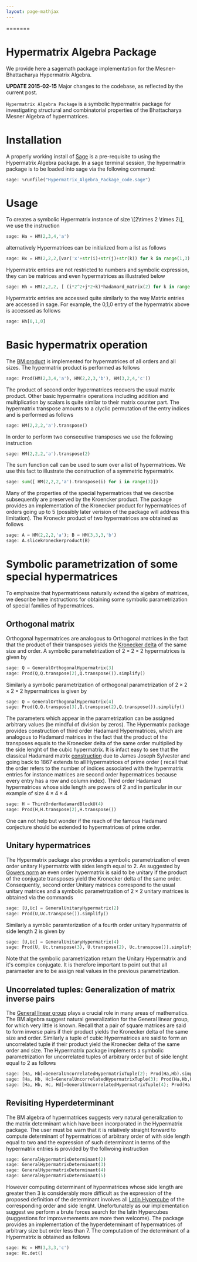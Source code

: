 ```yaml
---
layout: page-mathjax
---
```

=======
# Hypermatrix Algebra Package

We provide here a sagemath package implementation for the Mesner-Bhattacharya Hypermatrix Algebra.

**UPDATE 2015-02-15** Major changes to the codebase, as reflected by the current post.

`Hypermatrix Algebra Package` is a symbolic hypermatrix package for investigating
structural and combinatorial properties of the Bhattacharya Mesner Algebra of 
hypermatrices.

# Installation 

A properly working install of [Sage](http://sagemath.org/) is a pre-requisite to using the Hypermatrix Algebra package.
In a sage terminal session, the hypermatrix package is to be loaded into sage via the following command:

```python
sage: %runfile("Hypermatrix_Algebra_Package_code.sage")
```

# Usage

To creates a symbolic Hypermatrix instance of size \\[2\times 2 \times 2\\], we use the instruction

```python
sage: Ha = HM(2,3,4,'a')
```

alternatively Hypermatrices can be initialized from a list as follows

```python
sage: Hx = HM(2,2,2,[var('x'+str(i)+str(j)+str(k)) for k in range(1,3) for j in range(1,3) for i in range(1,3)])
```

Hypermatrix entries are not restricted to numbers and symbolic expression, they can be matrices and even hypermatrices
as illustrated below

```python
sage: Hh = HM(2,2,2, [ (i*2^2+j*2+k)*hadamard_matrix(2) for k in range(2) for j in range(2) for k in range(2)])
```

Hypermatrix entries are accessed quite similarly to the way Matrix entries are accessed in sage. For example,
the 0,1,0 entry of the hypermatrix above is accessed as follows

```python
sage: Hh[0,1,0]
```

# Basic hypermatrix operation

The [BM product](http://arxiv.org/abs/1411.6270) is implemented for hypermatrices of all orders
and all sizes. The hypermatrix product is performed as follows

```python
sage: Prod(HM(2,3,4,'a'), HM(2,2,3,'b'), HM(3,2,4,'c'))
```

The product of second order hypermatrices recovers the usual matrix product. Other basic hypermatrix operations
including addition and multiplication by scalars is quite similar to their matrix counter part. The hypermatrix
transpose amounts to a clyclic permutation of the entry indices and is performed as follows 

```python
sage: HM(2,2,2,'a').transpose()
```

In order to perform two consecutive transposes we use the following instruction

```python
sage: HM(2,2,2,'a').transpose(2)
```

The sum function call can be used to sum over a list of hypermatrices. We use this fact
to illustrate the construction of a symmetric hypermatrix.

```python
sage: sum([ HM(2,2,2,'a').transpose(i) for i in range(3)])
```

Many of the properties of the special hypermatrices that we describe subsequently are preserved by the Kroencker product.
The package provides an implementation of the Kronecker product for hypermatrices of orders going up to 5 (possibly later
verision of the package will address this limitation). The Kroneckr product of two hypermatrices are obtained as follows

```python
sage: A = HM(2,2,2,'a'); B = HM(3,3,3,'b')
sage: A.slicekroneckerproduct(B)
```


# Symbolic parametrization of some special hypermatrices

To emphasize that hypermatricess naturally extend the algebra of matrices, we describe here instructions for obtaining
some symbolic parametrization of special families of hypermatrices.

## Orthogonal matrix

Orthogonal hypermatrices are analogous to Orthogonal matrices in the fact that the product of their transposes yields
the [Kronecker delta](http://en.wikipedia.org/wiki/Kronecker_delta#Properties_of_generalized_Kronecker_delta) of the 
same size and order. A symbolic parametetrization of $2\times 2\times 2$ hypermatrices is given by

```python
sage: Q = GeneralOrthogonalHypermatrix(3)
sage: Prod(Q,Q.transpose(2),Q.transpose()).simplify()
```

Similarly a symbolic parametrization of orthogonal parametrization of $2\times 2\times 2\times 2$ hypermatrices is given
by

```python
sage: Q = GeneralOrthogonalHypermatrix(4)
sage: Prod(Q,Q.transpose(3),Q.transpose(2),Q.transpose()).simplify()
```

The parameters which appear in the parametrization can be assigned arbitrary values (be mindful of division by zeros).
The Hypermatrix package provides construction of third order Hadamard Hypermatrices, which are analogous to Hadamard 
matrices in the fact that the product of the transposes equals to the Kronecker delta of the same order multiplied
by the side lenght of the cubic hypermatrix. It is infact easy to see that the classical Hadamard matrix 
[construction](http://en.wikipedia.org/wiki/Hadamard_matrix#Sylvester.27s_construction) due to James Joseph Sylvester and
going back to 1867 extends to all Hypermatrices of prime order ( recall that the order refers to the number of indices 
associated with the hypermatrix entries for instance matrices are second order hypermatrices because every entry has a 
row and column index). Third order Hadamard hypermatrices whose side length are powers of 2 and in particular in our 
example of size $4\times 4\times 4$

```python
sage: H = ThirdOrderHadamardBlockU(4)
sage: Prod(H,H.transpose(2),H.transpose())
```

One can not help but wonder if the reach of the famous Hadamard conjecture should be extended to hypermatrices of prime 
order.


## Unitary hypermatrices
The Hypermatrix package also provides a symbolic parametrization of even order unitary Hypermatrix with sides length 
equal to 2. As suggested by [Gowers norm](http://en.wikipedia.org/wiki/Gowers_norm) an even order hypermatrix is said
to be unitary if the product of the conjugate transposes yield the Kronecker delta of the same order. Consequently,
second order Unitary matrices correspond to the usual unitary matrices and a symbolic parametrization of $2\times 2$
unitary matrices is obtained via the commands

```python
sage: [U,Uc] = GeneralUnitaryHypermatrix(2) 
sage: Prod(U,Uc.transpose()).simplify()
```

Similarly a symblic paramterization of a fourth order unitary hypermatrix of side length 2 is given by 

```python
sage: [U,Uc] = GeneralUnitaryHypermatrix(4) 
sage: Prod(U, Uc.transpose(3), U.transpose(2), Uc.transpose()).simplify()
```

Note that the symbolic parametrization return the Unitary Hypermatrix and it's complex conjugate. It is therefore important
to point out that all paramaeter are to be assign real values in the previous parametrization.

## Uncorrelated tuples: Generalization of matrix inverse pairs
The [General linear group](http://en.wikipedia.org/wiki/General_linear_group) plays a crucial role in many areas of
mathematics. The BM algebra suggest natural generalization for the General linear group, for which very little is known.
Recall that a pair of square matrices are said to form inverse pairs if their product yields the Kronecker delta of the
same size and order. Similarly a tuple of cubic Hypermatrices are said to form an uncorrelated tuple if their product
yield the Kronecker delta of the same order and size. The Hypermatrix package implements a symbolic parametrization for
uncorrelated tuples of arbitrary order but of side lenght equal to 2 as follows

```python
sage: [Ha, Hb]=GeneralUncorrelatedHypermatrixTuple(2); Prod(Ha,Hb).simplify() 
sage: [Ha, Hb, Hc]=GeneralUncorrelatedHypermatrixTuple(3); Prod(Ha,Hb,Hc).simplify()
sage: [Ha, Hb, Hc, Hd]=GeneralUncorrelatedHypermatrixTuple(4); Prod(Ha,Hb,Hc,Hd).simplify() 
```

## Revisiting Hyperdeterminant
The BM algebra of hypermatrices suggests very natural generalization to the matrix determinant which have been 
incorporated in the Hypermatrix package. The user must be warn that it is relatively straight forward to compute
determinant of hypermatrices of arbitrary order of with side length equal to two and the expression of such determinant
in terms of the hypermatrix entries is provided by the follwoing instruction

```python
sage: GeneralHypermatrixDeterminant(2)
sage: GeneralHypermatrixDeterminant(3)
sage: GeneralHypermatrixDeterminant(4) 
sage: GeneralHypermatrixDeterminant(5) 
```

However computing determinant of hypermatrices whose side length are greater then 3 is considerably more difficult
as the expression of the proposed definition of the determinant involves all 
[Latin Hypercube](http://en.wikipedia.org/wiki/Latin_hypercube_sampling) of the corresponding order and side lenght.
Unefortunately as our implementation suggest we perform a brute forces search for the latin Hypercubes (suggestions for
improvemements are more then welcome). The package provides an implementation of the hyperdeterminant of 
hypermatrices of arbitrary size but order less than 7. The computation of the determinant of a Hypermatrix is obtained as
follows

```python
sage: Hc = HM(3,3,3,'c')
sage: Hc.det()
```



